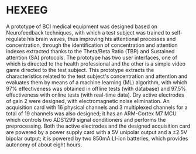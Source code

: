 # HEXEEG
A prototype of BCI medical equipment was designed based on Neurofeedback techniques,
with which a test subject was trained to self-regulate his brain waves, thus improving his
attentional processes and concentration, through the identification of concentration and
attention indexes extracted thanks to the Theta/Beta Ratio (TBR) and Sustained attention
(SA) protocols.
The prototype has two user interfaces, one of which is directed to the health professional
and the other is a simple video game directed to the test subject. This prototype extracts the
characteristics related to the test subject's concentration and attention and evaluates them by
means of a machine learning (ML) algorithm, with which 97% effectiveness was obtained
in offline tests (with database) and 97.5% effectiveness with online tests (with real-time
data).
Dry active electrodes of gain 2 were designed, with electromagnetic noise elimination. An
acquisition card with 16 physical channels and 3 multiplexed channels for a total of 19
channels was also designed; it has an ARM-Cortex M7 MCU which controls two ADS1299
signal conditioners and performs the preprocessing. Both the active electrodes and the
designed acquisition card are powered by a power supply card with a 5V unipolar output
and a ±2.5V bipolar output; it is powered by two 850mA LI-ion batteries, which provides
autonomy of about eight hours.
